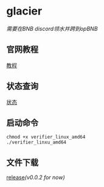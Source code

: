 # glacier
*需要在BNB discord领水并跨到opBNB*
## 官网教程
[教程](https://docs.glacier.io/getting-started/glacier-nodes/run-testnet-nodes/linux-cli)
## 状态查询
[状态](https://testnet.nodes.glacier.io/address/0x12eC4bc59d994490319C87034534345574b73Bb3)
## 启动命令
```
chmod +x verifier_linux_amd64
./verifier_linxu_amd64
```
## 文件下载
[release](https://github.com/Glacier-Labs/node-bootstrap/releases)*(v0.0.2 for now)*
